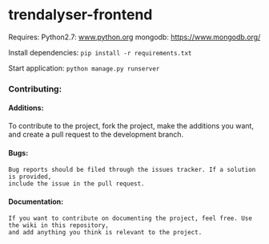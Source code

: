 # trendalyser-frontend

Requires: 
    Python2.7: www.python.org
    mongodb: https://www.mongodb.org/

Install dependencies:
`pip install -r requirements.txt`

Start application: 
`python manage.py runserver`

### Contributing:  
#### Additions:  
   To contribute to the project, fork the project, make the additions you want,  
    and create a pull request to the development branch.
#### Bugs:
    Bug reports should be filed through the issues tracker. If a solution is provided,  
    include the issue in the pull request.
#### Documentation:
    If you want to contribute on documenting the project, feel free. Use the wiki in this repository,  
    and add anything you think is relevant to the project.
